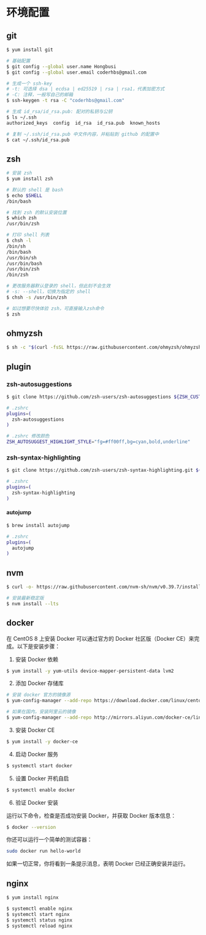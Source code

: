 # 环境配置

## git

``` bash
$ yum install git

# 基础配置
$ git config --global user.name Hongbusi
$ git config --global user.email coderhbs@gmail.com

# 生成一个 ssh-key
# -t: 可选择 dsa | ecdsa | ed25519 | rsa | rsa1，代表加密方式
# -C: 注释，一般写自己的邮箱
$ ssh-keygen -t rsa -C "coderhbs@gmail.com"

# 生成 id_rsa/id_rsa.pub: 配对的私钥与公钥
$ ls ~/.ssh
authorized_keys  config  id_rsa  id_rsa.pub  known_hosts

# 复制 ~/.ssh/id_rsa.pub 中文件内容，并粘贴到 github 的配置中
$ cat ~/.ssh/id_rsa.pub
```

## zsh

``` bash
# 安装 zsh
$ yum install zsh

# 默认的 shell 是 bash
$ echo $SHELL
/bin/bash

# 找到 zsh 的默认安装位置
$ which zsh
/usr/bin/zsh

# 打印 shell 列表
$ chsh -l
/bin/sh
/bin/bash
/usr/bin/sh
/usr/bin/bash
/usr/bin/zsh
/bin/zsh

# 更改服务器默认登录的 shell，但此刻不会生效
# -s: --shell，切换为指定的 shell
$ chsh -s /usr/bin/zsh

# 如过想要尽快体验 zsh，可直接输入zsh命令
$ zsh
```

## ohmyzsh

``` bash
$ sh -c "$(curl -fsSL https://raw.githubusercontent.com/ohmyzsh/ohmyzsh/master/tools/install.sh)"
```

## plugin

### zsh-autosuggestions

``` bash
$ git clone https://github.com/zsh-users/zsh-autosuggestions ${ZSH_CUSTOM:-~/.oh-myzsh/custom}/plugins/zsh-autosuggestions

# .zshrc
plugins=(
  zsh-autosuggestions
)

# .zshrc 修改颜色
ZSH_AUTOSUGGEST_HIGHLIGHT_STYLE="fg=#ff00ff,bg=cyan,bold,underline"
```

### zsh-syntax-highlighting

``` bash
$ git clone https://github.com/zsh-users/zsh-syntax-highlighting.git ${ZSH_CUSTOM:-~/.ohmy-zsh/custom}/plugins/zsh-syntax-highlighting

# .zshrc
plugins=(
  zsh-syntax-highlighting
)
```

#### autojump

``` bash
$ brew install autojump

# .zshrc
plugins=(
  autojump
)
```

## nvm

``` bash
$ curl -o- https://raw.githubusercontent.com/nvm-sh/nvm/v0.39.7/install.sh | bash

# 安装最新稳定版
$ nvm install --lts
```

## docker

在 CentOS 8 上安装 Docker 可以通过官方的 Docker 社区版（Docker CE）来完成。以下是安装步骤：

1. 安装 Docker 依赖

``` bash
$ yum install -y yum-utils device-mapper-persistent-data lvm2
```

2. 添加 Docker 存储库

``` bash
# 安装 docker 官方的镜像源
$ yum-config-manager --add-repo https://download.docker.com/linux/centos/docker-ce.repo

# 如果在国内，安装阿里云的镜像
$ yum-config-manager --add-repo http://mirrors.aliyun.com/docker-ce/linux/centos/docker-ce.repo
```

3. 安装 Docker CE

``` bash
$ yum install -y docker-ce
```

4. 启动 Docker 服务

``` bash
$ systemctl start docker
```

5. 设置 Docker 开机自启

``` bash
$ systemctl enable docker
```

6. 验证 Docker 安装

运行以下命令，检查是否成功安装 Docker，并获取 Docker 版本信息：

``` bash
$ docker --version
```

你还可以运行一个简单的测试容器：

```bash
sudo docker run hello-world
```

如果一切正常，你将看到一条提示消息，表明 Docker 已经正确安装并运行。

## nginx

``` bash
$ yum install nginx

$ systemctl enable nginx
$ systemctl start nginx
$ systemctl status nginx
$ systemctl reload nginx
```
